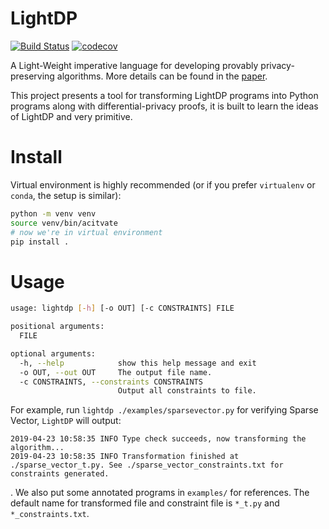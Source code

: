 # LightDP
[![Build Status](https://travis-ci.com/RyanWangGit/lightdp.svg?branch=master)](https://travis-ci.com/RyanWangGit/lightdp) [![codecov](https://codecov.io/gh/RyanWangGit/lightdp/branch/master/graph/badge.svg)](https://codecov.io/gh/RyanWangGit/lightdp)

A Light-Weight imperative language for developing provably privacy-preserving algorithms.
More details can be found in the [paper](http://www.cse.psu.edu/~dbz5017/pub/popl17.pdf).

This project presents a tool for transforming LightDP programs into Python programs along with differential-privacy proofs, it is built to learn the ideas of LightDP and very primitive.

# Install

Virtual environment is highly recommended (or if you prefer `virtualenv` or `conda`, the setup is similar):
```bash
python -m venv venv
source venv/bin/acitvate
# now we're in virtual environment
pip install .
```

# Usage

```bash
usage: lightdp [-h] [-o OUT] [-c CONSTRAINTS] FILE

positional arguments:
  FILE

optional arguments:
  -h, --help            show this help message and exit
  -o OUT, --out OUT     The output file name.
  -c CONSTRAINTS, --constraints CONSTRAINTS
                        Output all constraints to file.
```

For example, run `lightdp ./examples/sparsevector.py` for verifying Sparse Vector, `LightDP` will output:
```
2019-04-23 10:58:35 INFO Type check succeeds, now transforming the algorithm...
2019-04-23 10:58:35 INFO Transformation finished at ./sparse_vector_t.py. See ./sparse_vector_constraints.txt for constraints generated.
```
. We also put some annotated programs in `examples/` for references. The default name for transformed file and constraint file is `*_t.py` and `*_constraints.txt`.
